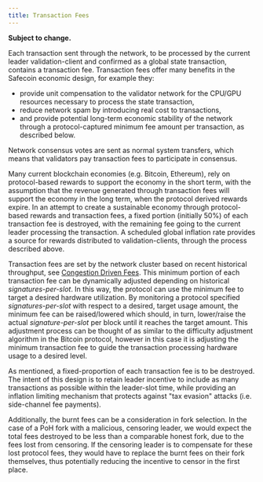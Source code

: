 ```yaml
---
title: Transaction Fees
---
```


**Subject to change.**

Each transaction sent through the network, to be processed by the current leader validation-client and confirmed as a global state transaction, contains a transaction fee. Transaction fees offer many benefits in the Safecoin economic design, for example they:

- provide unit compensation to the validator network for the CPU/GPU resources necessary to process the state transaction,
- reduce network spam by introducing real cost to transactions,
- and provide potential long-term economic stability of the network through a protocol-captured minimum fee amount per transaction, as described below.

Network consensus votes are sent as normal system transfers, which means that validators pay transaction fees to participate in consensus.

Many current blockchain economies \(e.g. Bitcoin, Ethereum\), rely on protocol-based rewards to support the economy in the short term, with the assumption that the revenue generated through transaction fees will support the economy in the long term, when the protocol derived rewards expire. In an attempt to create a sustainable economy through protocol-based rewards and transaction fees, a fixed portion (initially 50%) of each transaction fee is destroyed, with the remaining fee going to the current leader processing the transaction. A scheduled global inflation rate provides a source for rewards distributed to validation-clients, through the process described above.

Transaction fees are set by the network cluster based on recent historical throughput, see [Congestion Driven Fees](implemented-proposals/transaction-fees.md#congestion-driven-fees). This minimum portion of each transaction fee can be dynamically adjusted depending on historical _signatures-per-slot_. In this way, the protocol can use the minimum fee to target a desired hardware utilization. By monitoring a protocol specified _signatures-per-slot_ with respect to a desired, target usage amount, the minimum fee can be raised/lowered which should, in turn, lower/raise the actual _signature-per-slot_ per block until it reaches the target amount. This adjustment process can be thought of as similar to the difficulty adjustment algorithm in the Bitcoin protocol, however in this case it is adjusting the minimum transaction fee to guide the transaction processing hardware usage to a desired level.

As mentioned, a fixed-proportion of each transaction fee is to be destroyed. The intent of this design is to retain leader incentive to include as many transactions as possible within the leader-slot time, while providing an inflation limiting mechanism that protects against "tax evasion" attacks \(i.e. side-channel fee payments\).

Additionally, the burnt fees can be a consideration in fork selection. In the case of a PoH fork with a malicious, censoring leader, we would expect the total fees destroyed to be less than a comparable honest fork, due to the fees lost from censoring. If the censoring leader is to compensate for these lost protocol fees, they would have to replace the burnt fees on their fork themselves, thus potentially reducing the incentive to censor in the first place.
